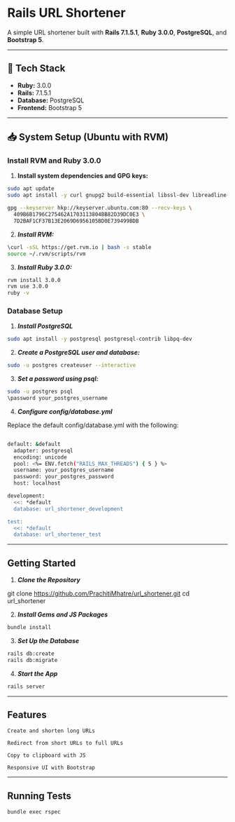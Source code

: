 # Rails URL Shortener

A simple URL shortener built with **Rails 7.1.5.1**, **Ruby 3.0.0**, **PostgreSQL**, and **Bootstrap 5**.

---

## 🧰 Tech Stack

- **Ruby:** 3.0.0  
- **Rails:** 7.1.5.1  
- **Database:** PostgreSQL  
- **Frontend:** Bootstrap 5

---

## 📥 System Setup (Ubuntu with RVM)

### Install RVM and Ruby 3.0.0

1. **Install system dependencies and GPG keys:**

```bash
sudo apt update
sudo apt install -y curl gnupg2 build-essential libssl-dev libreadline-dev zlib1g-dev

gpg --keyserver hkp://keyserver.ubuntu.com:80 --recv-keys \
  409B6B1796C275462A1703113804BB82D39DC0E3 \
  7D2BAF1CF37B13E2069D6956105BD0E739499BDB
```
2. ***Install RVM:***

```bash
\curl -sSL https://get.rvm.io | bash -s stable
source ~/.rvm/scripts/rvm
```
3. ***Install Ruby 3.0.0:***

```bash
rvm install 3.0.0
rvm use 3.0.0
ruby -v
```
### Database Setup
1. ***Install PostgreSQL***

```bash
sudo apt install -y postgresql postgresql-contrib libpq-dev
```

2. ***Create a PostgreSQL user and database:***

```bash
sudo -u postgres createuser --interactive
```

3. ***Set a password using psql:***

```bash
sudo -u postgres psql
\password your_postgres_username
```

4. ***Configure config/database.yml***

Replace the default config/database.yml with the following:
```bash

default: &default
  adapter: postgresql
  encoding: unicode
  pool: <%= ENV.fetch("RAILS_MAX_THREADS") { 5 } %>
  username: your_postgres_username
  password: your_postgres_password
  host: localhost

development:
  <<: *default
  database: url_shortener_development

test:
  <<: *default
  database: url_shortener_test
```
---

## Getting Started
1. ***Clone the Repository***

git clone https://github.com/PrachitiMhatre/url_shortener.git
cd url_shortener

2. ***Install Gems and JS Packages***
```bash
bundle install
```

3. ***Set Up the Database***
```bash
rails db:create
rails db:migrate
```

4. ***Start the App***
```bash
rails server
```
---

## Features

    Create and shorten long URLs

    Redirect from short URLs to full URLs

    Copy to clipboard with JS

    Responsive UI with Bootstrap
---

## Running Tests

```bash
bundle exec rspec
```
